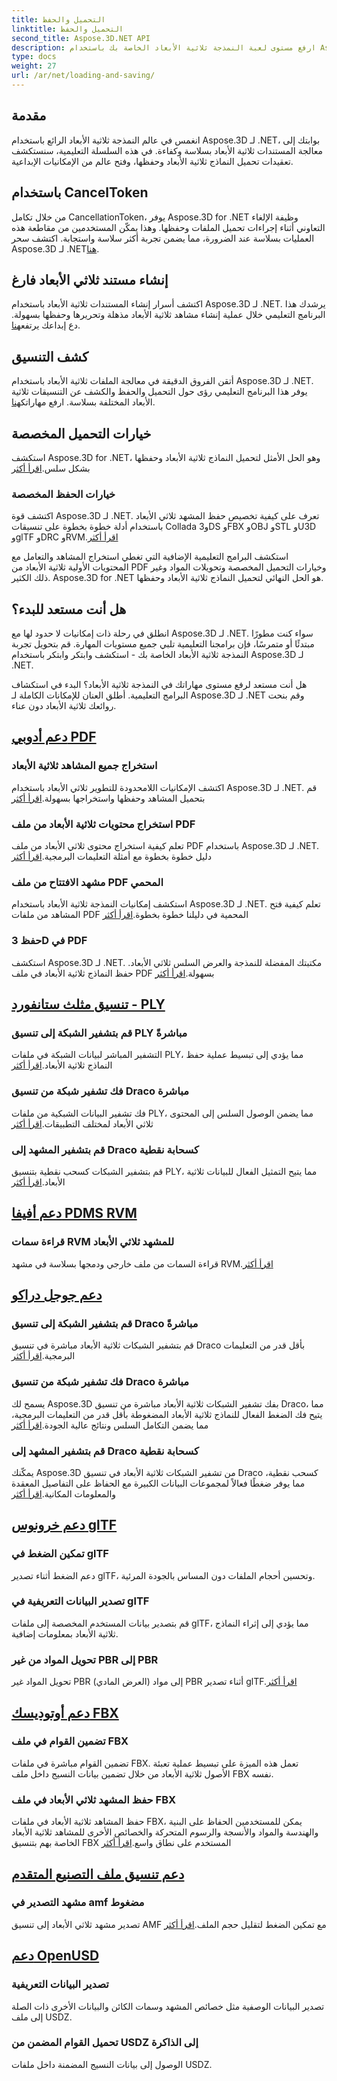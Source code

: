 ```yaml
---
title: التحميل والحفظ
linktitle: التحميل والحفظ
second_title: Aspose.3D.NET API
description: ارفع مستوى لعبة النمذجة ثلاثية الأبعاد الخاصة بك باستخدام Aspose.3D لـ .NET! إتقان تقنيات التحميل والحفظ الفعالة باستخدام CancellationToken. اكتشف الآن!
type: docs
weight: 27
url: /ar/net/loading-and-saving/
---
```

## مقدمة

انغمس في عالم النمذجة ثلاثية الأبعاد الرائع باستخدام Aspose.3D لـ .NET، بوابتك إلى معالجة المستندات ثلاثية الأبعاد بسلاسة وكفاءة. في هذه السلسلة التعليمية، سنستكشف تعقيدات تحميل النماذج ثلاثية الأبعاد وحفظها، وفتح عالم من الإمكانيات الإبداعية.

## باستخدام CancelToken

من خلال تكامل CancellationToken، يوفر Aspose.3D for .NET وظيفة الإلغاء التعاوني أثناء إجراءات تحميل الملفات وحفظها. وهذا يمكّن المستخدمين من مقاطعة هذه العمليات بسلاسة عند الضرورة، مما يضمن تجربة أكثر سلاسة واستجابة. اكتشف سحر Aspose.3D لـ .NET[هنا](./cancellation-token/).

## إنشاء مستند ثلاثي الأبعاد فارغ

 اكتشف أسرار إنشاء المستندات ثلاثية الأبعاد باستخدام Aspose.3D لـ .NET. يرشدك هذا البرنامج التعليمي خلال عملية إنشاء مشاهد ثلاثية الأبعاد مذهلة وتحريرها وحفظها بسهولة. دع إبداعك يرتفع[هنا](./create-empty-3d-document/).

## كشف التنسيق

 أتقن الفروق الدقيقة في معالجة الملفات ثلاثية الأبعاد باستخدام Aspose.3D لـ .NET. يوفر هذا البرنامج التعليمي رؤى حول التحميل والحفظ والكشف عن التنسيقات ثلاثية الأبعاد المختلفة بسلاسة. ارفع مهاراتك[هنا](./detect-format/).

## خيارات التحميل المخصصة
 استكشف Aspose.3D for .NET، وهو الحل الأمثل لتحميل النماذج ثلاثية الأبعاد وحفظها بشكل سلس.[اقرأ أكثر](./custom-load-options/)

### خيارات الحفظ المخصصة
اكتشف قوة Aspose.3D لـ .NET. تعرف على كيفية تخصيص حفظ المشهد ثلاثي الأبعاد باستخدام أدلة خطوة بخطوة على تنسيقات Collada و3DS وFBX وOBJ وSTL وU3D وglTF وDRC وRVM.[اقرأ أكثر](./custom-save-options/)

استكشف البرامج التعليمية الإضافية التي تغطي استخراج المشاهد والتعامل مع المحتويات الأولية ثلاثية الأبعاد من PDF وخيارات التحميل المخصصة وتحويلات المواد وغير ذلك الكثير. Aspose.3D for .NET هو الحل النهائي لتحميل النماذج ثلاثية الأبعاد وحفظها.

## هل أنت مستعد للبدء؟

انطلق في رحلة ذات إمكانيات لا حدود لها مع Aspose.3D لـ .NET. سواء كنت مطورًا مبتدئًا أو متمرسًا، فإن برامجنا التعليمية تلبي جميع مستويات المهارة. قم بتحويل تجربة النمذجة ثلاثية الأبعاد الخاصة بك - استكشف وابتكر وابتكر باستخدام Aspose.3D لـ .NET.

هل أنت مستعد لرفع مستوى مهاراتك في النمذجة ثلاثية الأبعاد؟ البدء في استكشاف البرامج التعليمية. أطلق العنان للإمكانات الكاملة لـ Aspose.3D لـ .NET وقم بنحت روائعك ثلاثية الأبعاد دون عناء.
## [دعم أدوبي PDF](pdf)
### استخراج جميع المشاهد ثلاثية الأبعاد
اكتشف الإمكانيات اللامحدودة للتطوير ثلاثي الأبعاد باستخدام Aspose.3D لـ .NET. قم بتحميل المشاهد وحفظها واستخراجها بسهولة.[اقرأ أكثر](./pdf/extract-all-3d-scenes/)
### استخراج محتويات ثلاثية الأبعاد من ملف PDF
 تعلم كيفية استخراج محتوى ثلاثي الأبعاد من ملف PDF باستخدام Aspose.3D لـ .NET. دليل خطوة بخطوة مع أمثلة التعليمات البرمجية.[اقرأ أكثر](./pdf/extract-raw-3d-contents/)
### مشهد الافتتاح من ملف PDF المحمي
 استكشف إمكانيات النمذجة ثلاثية الأبعاد باستخدام Aspose.3D لـ .NET. تعلم كيفية فتح المشاهد من ملفات PDF المحمية في دليلنا خطوة بخطوة.[اقرأ أكثر](./pdf/open-scene-protected/)

### حفظ 3D في PDF
 استكشف Aspose.3D لـ .NET. مكتبتك المفضلة للنمذجة والعرض السلس ثلاثي الأبعاد. حفظ النماذج ثلاثية الأبعاد في ملف PDF بسهولة.[اقرأ أكثر](./pdf/save-3d-in-pdf/)


## [تنسيق مثلث ستانفورد - PLY](ply)
### قم بتشفير الشبكة إلى تنسيق PLY مباشرةً
 التشفير المباشر لبيانات الشبكة في ملفات PLY، مما يؤدي إلى تبسيط عملية حفظ النماذج ثلاثية الأبعاد.[اقرأ أكثر](ply/encode-mesh)

### فك تشفير شبكة من تنسيق Draco مباشرة
 فك تشفير البيانات الشبكية من ملفات PLY، مما يضمن الوصول السلس إلى المحتوى ثلاثي الأبعاد لمختلف التطبيقات.[اقرأ أكثر](ply/decode-mesh)
### قم بتشفير المشهد إلى Draco كسحابة نقطية
قم بتشفير الشبكات كسحب نقطية بتنسيق PLY، مما يتيح التمثيل الفعال للبيانات ثلاثية الأبعاد.[اقرأ أكثر](ply/export-to-ply-point-cloud)


## [دعم أفيفا PDMS RVM](rvm)

### قراءة سمات RVM للمشهد ثلاثي الأبعاد
 قراءة السمات من ملف خارجي ودمجها بسلاسة في مشهد RVM.[اقرأ أكثر](./rvm/read-existing-attributes/)


## [دعم جوجل دراكو](draco)
### قم بتشفير الشبكة إلى تنسيق Draco مباشرةً
 قم بتشفير الشبكات ثلاثية الأبعاد مباشرة في تنسيق Draco بأقل قدر من التعليمات البرمجية.[اقرأ أكثر](draco/encode-mesh)

### فك تشفير شبكة من تنسيق Draco مباشرة
 يسمح لك Aspose.3D بفك تشفير الشبكات ثلاثية الأبعاد مباشرة من تنسيق Draco، مما يتيح فك الضغط الفعال للنماذج ثلاثية الأبعاد المضغوطة بأقل قدر من التعليمات البرمجية، مما يضمن التكامل السلس ونتائج عالية الجودة.[اقرأ أكثر](draco/decode-mesh)

### قم بتشفير المشهد إلى Draco كسحابة نقطية
 يمكّنك Aspose.3D من تشفير الشبكات ثلاثية الأبعاد في تنسيق Draco كسحب نقطية، مما يوفر ضغطًا فعالاً لمجموعات البيانات الكبيرة مع الحفاظ على التفاصيل المعقدة والمعلومات المكانية.[اقرأ أكثر](draco/encode-scene-as-point-cloud)

## [دعم خرونوس glTF](gltf)

### تمكين الضغط في glTF
دعم الضغط أثناء تصدير glTF، وتحسين أحجام الملفات دون المساس بالجودة المرئية. 

### تصدير البيانات التعريفية في glTF
قم بتصدير بيانات المستخدم المخصصة إلى ملفات glTF، مما يؤدي إلى إثراء النماذج ثلاثية الأبعاد بمعلومات إضافية. 

### تحويل المواد من غير PBR إلى PBR
 تحويل المواد غير PBR (العرض المادي) إلى مواد PBR أثناء تصدير glTF.[اقرأ أكثر](./gltf/non-pbr-to-pbr-material-conversion)


## [دعم أوتوديسك FBX](fbx)
### تضمين القوام في ملف FBX
تضمين القوام مباشرة في ملفات FBX. تعمل هذه الميزة على تبسيط عملية تعبئة الأصول ثلاثية الأبعاد من خلال تضمين بيانات النسيج داخل ملف FBX نفسه.

### حفظ المشهد ثلاثي الأبعاد في ملف FBX
 حفظ المشاهد ثلاثية الأبعاد في ملفات FBX، يمكن للمستخدمين الحفاظ على البنية والهندسة والمواد والأنسجة والرسوم المتحركة والخصائص الأخرى للمشاهد ثلاثية الأبعاد الخاصة بهم بتنسيق FBX المستخدم على نطاق واسع.[اقرأ أكثر](fbx/save-3d-scene)

## [دعم تنسيق ملف التصنيع المتقدم](amf)
### مشهد التصدير في amf مضغوط
 تصدير مشهد ثلاثي الأبعاد إلى تنسيق AMF مع تمكين الضغط لتقليل حجم الملف.[اقرأ أكثر](./amf/export-scene-compressed-amf/)

## [دعم OpenUSD](usd)
### تصدير البيانات التعريفية

تصدير البيانات الوصفية مثل خصائص المشهد وسمات الكائن والبيانات الأخرى ذات الصلة إلى ملف USDZ.

### تحميل القوام المضمن من USDZ إلى الذاكرة

الوصول إلى بيانات النسيج المضمنة داخل ملفات USDZ.